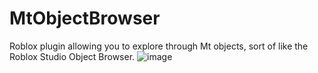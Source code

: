 # MtObjectBrowser
Roblox plugin allowing you to explore through Mt objects, sort of like the Roblox Studio Object Browser.
![image](https://user-images.githubusercontent.com/85036874/172944477-1b7b8664-257f-4862-a1a0-63964a73ce0a.png)
